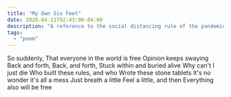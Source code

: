```yaml
---
title: "My Own Six Feet"
date: 2020-04-11T02:43:00-04:00
description: "A reference to the social distancing rule of the pandemic. Inspired by Naomi Wild's 6 Feet."
tags:
  - "poem"
---
```


So suddenly,
That everyone in the world is free
Opinion keeps swaying
Back and forth,
Back, and forth,
Stuck within and buried alive
Why can't I just die
Who built these rules, and who
Wrote these stone tablets
It's no wonder it's all a mess
Just breath a little
Feel a little, and then
Everything also will be free
